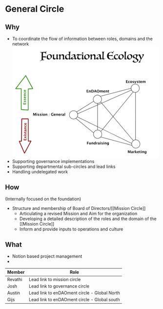 # General Circle

## Why
- To coordinate the flow of information between roles, domains and the network
![](assets/FoundationalEcologySmall.jpg)
- Supporting governance implementations
- Supporting departmental sub-circles and lead links
- Handling undelegated work

## How
(Internally focused on the foundation)

- Structure and membership of Board of Directors/[[Mission Circle]]  
	- Articulating a revised Mission and Aim for the organization
	- Developing a detailed description of the roles and the domain of the [[Mission Circle]]
	- Inform and provide inputs to operations and culture

## What
- Notion based project management
- 


| Member | Role |
|---|---|
| Revathi | Lead link to mission circle |
| Josh | Lead link to governance circle |
| Austin | Lead link to enDAOment circle - Global North |
| Gijs | Lead link to enDAOment circle - Global south |


